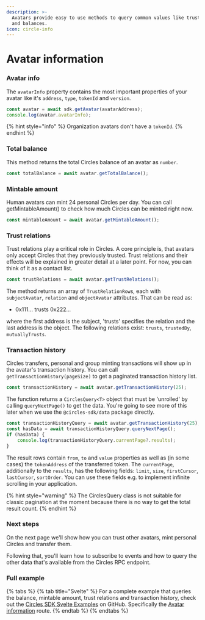 ```yaml
---
description: >-
  Avatars provide easy to use methods to query common values like trust lists
  and balances.
icon: circle-info
---
```


# Avatar information

### Avatar info

The `avatarInfo` property contains the most important properties of your avatar like it's `address`, `type`, `tokenId` and `version`.

```typescript
const avatar = await sdk.getAvatar(avatarAddress);
console.log(avatar.avatarInfo);
```

{% hint style="info" %}
Organization avatars don't have a `tokenId`.
{% endhint %}

### Total balance

This method returns the total Circles balance of an avatar as `number`.

```typescript
const totalBalance = await avatar.getTotalBalance();
```

### Mintable amount

Human avatars can mint 24 personal Circles per day. You can call getMintableAmount() to check how much Circles can be minted right now.

```typescript
const mintableAmount = await avatar.getMintableAmount();
```

### Trust relations

Trust relations play a critical role in Circles. A core principle is, that avatars only accept Circles that they previously trusted. Trust relations and their effects will be explained in greater detail at a later point. For now, you can think of it as a contact list.

```typescript
const trustRelations = await avatar.getTrustRelations();
```

The method returns an array of `TrustRelationRow`s, each with `subjectAvatar`, `relation` and `objectAvatar` attributes. That can be read as:

* 0x111... trusts 0x222...

where the first address is the subject, 'trusts' specifies the relation and the last address is the object. The following relations exist: `trusts`, `trustedBy`, `mutuallyTrusts`.

### Transaction history

Circles transfers, personal and group minting transactions will show up in the avatar's transaction history. You can call `getTransactionHistory(pageSize)` to get a paginated transaction history list.

```typescript
const transactionHistory = await avatar.getTransactionHistory(25);
```

The function returns a `CirclesQuery<T>` object that must be 'unrolled' by calling `queryNextPage()` to get the data. You're going to see more of this later when we use the `@circles-sdk/data` package directly.

```typescript
const transactionHistoryQuery = await avatar.getTransactionHistory(25);
const hasData = await transactionHistoryQuery.queryNextPage();
if (hasData) {
    console.log(transactionHistoryQuery.currentPage?.results);
}
```

The result rows contain `from`, `to` and `value` properties as well as (in some cases) the `tokenAddress` of the transferred token. The `currentPage`, additionally to the `results`, has the following fields: `limit`, `size`, `firstCursor`, `lastCursor`, `sortOrder`. You can use these fields e.g. to implement infinite scrolling in your application.&#x20;

{% hint style="warning" %}
The CirclesQuery class is not suitable for classic pagination at the moment because there is no way to get the total result count.
{% endhint %}

### Next steps

On the next page we'll show how you can trust other avatars, mint personal Circles and transfer them.

Following that, you'll learn how to subscribe to events and how to query the other data that's available from the Circles RPC endpoint.

### Full example

{% tabs %}
{% tab title="Svelte" %}
For a complete example that queries the balance, mintable amount, trust relations and transaction history, check out the [Circles SDK Svelte Examples](https://github.com/aboutcircles/circles-sdk-svelte-examples) on GitHub. Specifically the [Avatar information](https://github.com/aboutcircles/circles-sdk-svelte-examples/blob/master/src/routes/avatar-information/%2Bpage.svelte) route.
{% endtab %}
{% endtabs %}
